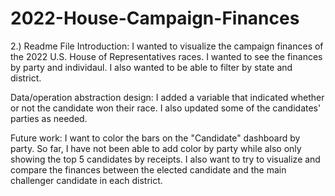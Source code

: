 # 2022-House-Campaign-Finances

2.) Readme File
Introduction: I wanted to visualize the campaign finances of the 2022 U.S. House of Representatives races. I wanted to see the finances by party and individaul. I also wanted to be able to filter by state and district.

Data/operation abstraction design:
I added a variable that indicated whether or not the candidate won their race. I also updated some of the candidates' parties as needed.

Future work:
I want to color the bars on the "Candidate" dashboard by party. So far, I have not been able to add color by party while also only showing the top 5 candidates by receipts. I also want to try to visualize and compare the finances between the elected candidate and the main challenger candidate in each district.
